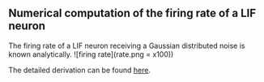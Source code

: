 ## Numerical computation of the firing rate of a LIF neuron

The firing rate of a LIF neuron receiving a Gaussian distributed noise is known analytically.
![firing rate](rate.png = x100))

The detailed derivation can be found [here](yim_derivation_LIF.pdf).
